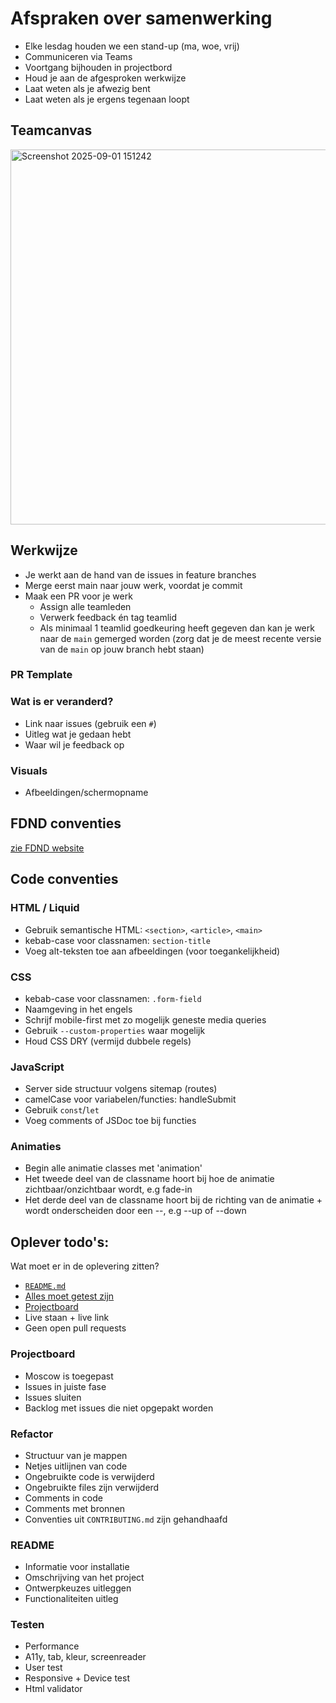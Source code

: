 # Afspraken over samenwerking
- Elke lesdag houden we een stand-up (ma, woe, vrij)
- Communiceren via Teams
- Voortgang bijhouden in projectbord
- Houd je aan de afgesproken werkwijze
- Laat weten als je afwezig bent
- Laat weten als je ergens tegenaan loopt

## Teamcanvas
<img width="600" alt="Screenshot 2025-09-01 151242" src="https://github.com/user-attachments/assets/bf4f5541-dc9c-40aa-bdf0-d32b08a24258" />

## Werkwijze
- Je werkt aan de hand van de issues in feature branches
- Merge eerst main naar jouw werk, voordat je commit
- Maak een PR voor je werk
  - Assign alle teamleden
  - Verwerk feedback én tag teamlid
  - Als minimaal 1 teamlid goedkeuring heeft gegeven dan kan je werk naar de `main` gemerged worden (zorg dat je de meest recente versie van de `main` op jouw branch hebt staan)

### PR Template
### Wat is er veranderd? 
- Link naar issues (gebruik een `#`)
- Uitleg wat je gedaan hebt 
- Waar wil je feedback op

### Visuals 
- Afbeeldingen/schermopname 

## FDND conventies
[zie FDND website](https://docs.fdnd.nl/conventies.html)

## Code conventies
### HTML / Liquid
- Gebruik semantische HTML: `<section>`, `<article>`, `<main>`
- kebab-case voor classnamen: `section-title`
- Voeg alt-teksten toe aan afbeeldingen (voor toegankelijkheid)

### CSS
- kebab-case voor classnamen: `.form-field`
- Naamgeving in het engels
- Schrijf mobile-first met zo mogelijk geneste media queries
- Gebruik `--custom-properties` waar mogelijk
- Houd CSS DRY (vermijd dubbele regels)

### JavaScript
- Server side structuur volgens sitemap (routes)
- camelCase voor variabelen/functies: handleSubmit
- Gebruik `const`/`let`
- Voeg comments of JSDoc toe bij functies

### Animaties
- Begin alle animatie classes met 'animation'
- Het tweede deel van de classname hoort bij hoe de animatie zichtbaar/onzichtbaar wordt, e.g fade-in
- Het derde deel van de classname hoort bij de richting van de animatie + wordt onderscheiden door een --, e.g --up of --down

## Oplever todo's:

Wat moet er in de oplevering zitten?

- [`README.md`](#readme)
- [Alles moet getest zijn](#testen)
- [Projectboard](#projectboard)
- Live staan + live link
- Geen open pull requests

### Projectboard
- Moscow is toegepast
- Issues in juiste fase
- Issues sluiten
- Backlog met issues die niet opgepakt worden

### Refactor
- Structuur van je mappen
- Netjes uitlijnen van code
- Ongebruikte code is verwijderd
- Ongebruikte files zijn verwijderd
- Comments in code
- Comments met bronnen
- Conventies uit `CONTRIBUTING.md` zijn gehandhaafd

### README
- Informatie voor installatie
- Omschrijving van het project
- Ontwerpkeuzes uitleggen
- Functionaliteiten uitleg

### Testen
- Performance
- A11y, tab, kleur, screenreader
- User test
- Responsive + Device test
- Html validator
